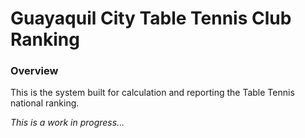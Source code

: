 # Guayaquil City Table Tennis Club Ranking

### Overview

This is the system built for calculation and reporting the Table Tennis national ranking.

*This is a work in progress...*